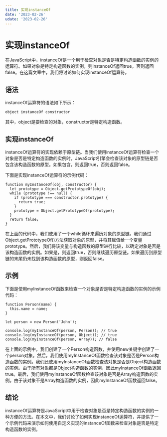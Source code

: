 ```yaml
---
title: 实现instanceOf
date: '2023-02-26'
udate: '2023-02-26'
---
```


# 实现instanceOf

在JavaScript中，instanceOf是一个用于检查对象是否是特定构造函数的实例的运算符。如果对象是特定构造函数的实例，则instanceOf返回true，否则返回false。在这篇文章中，我们将讨论如何实现instanceOf运算符。

## 语法

instanceOf运算符的语法如下所示：

```
object instanceOf constructor

```

其中，object是要检查的对象，constructor是特定构造函数。

## 实现instanceOf

instanceOf运算符的实现依赖于原型链。当我们使用instanceOf运算符检查一个对象是否是特定构造函数的实例时，JavaScript引擎会检查该对象的原型链是否包含该构造函数的原型。如果包含，则返回true，否则返回false。

下面是实现instanceOf运算符的示例代码：

```
function myInstanceOf(obj, constructor) {
  let prototype = Object.getPrototypeOf(obj);
  while (prototype !== null) {
    if (prototype === constructor.prototype) {
      return true;
    }
    prototype = Object.getPrototypeOf(prototype);
  }
  return false;
}

```

在上面的代码中，我们使用了一个while循环来遍历对象的原型链。我们通过Object.getPrototypeOf()方法获取对象的原型，并将其赋值给一个变量prototype。然后，我们将该变量与构造函数的原型进行比较，以确定对象是否是该构造函数的实例。如果是，则返回true，否则继续遍历原型链。如果遍历到原型链的末尾仍未找到该构造函数的原型，则返回false。

## 示例

下面是使用myInstanceOf函数来检查一个对象是否是特定构造函数的实例的示例代码：

```
function Person(name) {
  this.name = name;
}

let person = new Person('John');

console.log(myInstanceOf(person, Person)); // true
console.log(myInstanceOf(person, Object)); // true
console.log(myInstanceOf(person, Array)); // false

```

在上面的示例中，我们创建了一个Person构造函数，并使用new关键字创建了一个person对象。然后，我们使用myInstanceOf函数检查该对象是否是Person构造函数的实例。我们还使用myInstanceOf函数检查该对象是否是Object构造函数的实例。由于所有对象都是Object构造函数的实例，因此myInstanceOf函数返回true。最后，我们使用myInstanceOf函数检查该对象是否是Array构造函数的实例。由于该对象不是Array构造函数的实例，因此myInstanceOf函数返回false。

## 结论

instanceOf运算符是JavaScript中用于检查对象是否是特定构造函数的实例的一种方便的方法。在本文中，我们讨论了如何实现instanceOf运算符，并提供了一个示例代码来演示如何使用自定义实现的instanceOf函数来检查对象是否是特定构造函数的实例。
